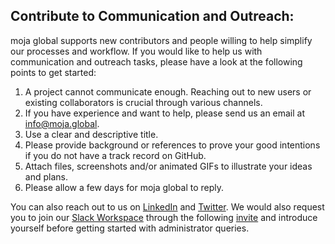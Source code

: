 ## Contribute to Communication and Outreach:

moja global supports new contributors and people willing to help simplify our processes and workflow. If you would like to help us with communication and outreach tasks, please have a look at the following points to get started:

1.  A project cannot communicate enough. Reaching out to new users or existing collaborators is crucial through various channels.
2.  If you have experience and want to help, please send us an email at [info@moja.global](mailto:info@moja.global). 
3.  Use a clear and descriptive title.
4.  Please provide background or references to prove your good intentions if you do not have a track record on GitHub.
5.  Attach files, screenshots and/or animated GIFs to illustrate your ideas and plans.
6.  Please allow a few days for moja global to reply.

You can also reach out to us on [LinkedIn](https://www.linkedin.com/company/moja-global/) and [Twitter](https://twitter.com/mojaglobal). We would also request you to join our [Slack Workspace](https://mojaglobal.slack.com) through the following [invite](https://join.slack.com/t/mojaglobal/shared_invite/zt-o6ta1ug0-rVLjAo460~d7JbZ~HpFFtw) and introduce yourself before getting started with administrator queries.